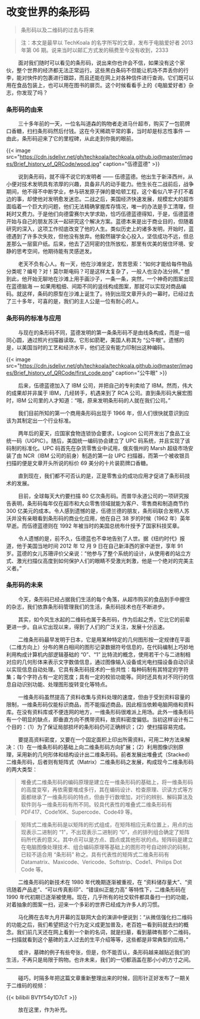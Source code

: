 # 改变世界的条形码


> 条形码以及二维码的过去与将来

<!--more-->
 
> 注：本文是最早以 TechKoala 的名字所写的文章，发布于电脑爱好者 2013 年第 06 期。说来当时以邮汇方式发的稿费至今没有收到，2333

&emsp;&emsp; 面对我们随时可以看见的条形码，说出来你也许会不信，如果没有这个家伙，整个世界的经济都无法正常运行。这些黑白条码不但能让机场不弄丢你的行李，能对快件的包裹进行跟踪，而且还能在网上对各种信件进行查询。它们既可以用在食品包装上，也可以用在图书的扉页。这个时候看看手上的《电脑爱好者》杂志，你发现了吗？

### 条形码的由来

&emsp;&emsp; 三十多年前的一天，一位名叫道森的购物者走进马什超市，购买了一包箭牌口香糖，扫扫条形码然后付钱。这在今天稀疏平常的事，当时却是标志性事件 — 由此，条形码迎来了它的里程碑，从此走到你我的眼前。

{{< image src="https://cdn.jsdelivr.net/gh/techkoala/techkoala.github.io@master/images/Brief_history_of_QRCode/wood.jpg" caption="伍德蓝德" >}}

&emsp;&emsp; 说到条形码，就不得不说它的发明者 —— 伍德蓝德。他出生于新泽西州，从小便对技术发明具有浓厚的兴趣，具备非凡的动手能力。他生长在二战前后，战争期间，他不得不中断学业，参与研发原子弹的曼哈顿工程，这个看似八竿子打不着边的事，却使他对发明愈发迷恋。二战之后，美国经济快速发展，规模宏大的超市面临着一个巨大的问题，他们无法精确掌握库存情况，唯一的办法是手工清理，但耗时又费力。于是他们向德雷赛尔大学求助，恰巧伍德蓝德得知，于是，伍德蓝德开始与自己的朋友苏沃一起研究这个解决方案。蓝德本来是出于商业目的，但随着研究的深入，这项工作彻底改变了他的人生。类似历史上的诸多发明，开始时，蓝德遇到了许多次失败，但他没有放弃。他毅然辍学全心投入，坚信成功不远，但总差那么一层窗户纸。后来，他去了迈阿密的住所放松，那里有优美的居住环境、安静的思考空间，他期待能有灵感迸发。

&emsp;&emsp; 老天不负有心人。有一天，他在沙滩坐定，苦苦思索：“如何才能给每件物品分类呢？编号？对！莫尔斯电码？可是这样太复杂了，一般人也没办法分辨。” 想到此，他开始无聊地在沙滩上用手画沙子，一条一条，突然，一个神奇的图案出现在蓝德脑海 — 如果用粗细、间距不同的竖线构成图案，那就可以实现对商品编码。就这样，条码的原型在沙滩上诞生了。待到出现文章开头的一幕时，已经过去了三十多年，可喜的是，我们的主人公是一位有耐心的人。

### 条形码的标准与应用

&emsp;&emsp; 与现在的条形码不同，蓝德发明的第一条条形码不是由线条构成，而是一组同心圆，通过照片扫描器读取。它形如箭靶，美国人称其为 “公牛眼”。遗憾的是，以美国当时的工艺和经济水平，他们还没有能力印制出这种编码。

{{< image src="https://cdn.jsdelivr.net/gh/techkoala/techkoala.github.io@master/images/Brief_history_of_QRCode/first_code.png" caption="公牛眼" >}}

&emsp;&emsp; 后来，伍德蓝德加入了 IBM 公司，并把自己的专利卖给了 IBM。然而，伟大的成果却并非属于 IBM，几经转手，机遇来到了 RCA 公司。直到条形码大展宏图时，IBM 公司里的人才知道：“哦，原来发明条形码的人就在我们公司。”

&emsp;&emsp; 我们目前所知的第一个商用条形码出现于 1966 年，但人们很快就意识到应该为其制定出一个行业标准。

&emsp;&emsp; 两年后的夏天，应国家食物连锁协会要求，Logicon 公司开发出了食品工业统一码（UGPIC）。随后，美国统一编码协会建立了 UPC 码系统，并且实现了该码制的标准化。UPC 码首先在杂货零售业中试用，俄亥俄州的 Marsh 超级市场安装了由 NCR（IBM 公司的前身）制造的第一台 UPC 扫描器，而第一个被收银员扫描的便是文章开头所说的标价 69 美分的十片装箭牌口香糖。

&emsp;&emsp; 直到现在，我们都不可否认的是，正是零售业的成功应用才促进了条形码技术的发展。

&emsp;&emsp; 目前，全球每天大约要扫描 80 亿次条形码。而普华永道公司的一项研究报告表明，条形码每年仅在超市和大众零售领域就能为客户、零售商和制造商节约 300 亿美元的成本。令人感到遗憾的是，伍德兰德的朋友，条形码联合发明人苏沃并没有亲眼看到条形码的商业化应用，他在自己 38 岁的时候（1962 年）英年早逝。而伍德蓝德则在 1992 年被当时的美国总统布什授予了国家科技奖章。

&emsp;&emsp; 令人遗憾的是，前不久，伍德蓝也不幸地告别了人世。据《纽约时代》报道，他于美国当地时间 2012 年 12 月 9 日在自己新泽西的家中逝世，享年 91 岁。蓝德的女儿苏珊评价父亲说：“他参与了整个系统的设计，从使用者的站立方式、激光扫描仪高度到如何保护人们的眼睛不受激光刺激，他是一个绝对的完美主义者。”

### 条形码的未来

&emsp;&emsp; 今天，条形码已经占据我们生活的每个角落，从超市购买的食品到手中握住的杂志，我们依靠条形码管理我们的生活，条形码技术也在不断进步。

&emsp;&emsp; 其实，如今风生水起的二维码也属于条形码，作为后起之秀，它比它的前辈更进一步。自从它出现以来，得到了人们的广泛关注，发展十分迅速。

&emsp;&emsp; 二维条形码最早发明于日本，它是用某种特定的几何图形按一定规律在平面（二维方向上）分布的黑白相间的图形记录数据符号信息的，在代码编制上巧妙地利用构成计算机内部逻辑基础的 “0”、“1” 比特流的概念，使用若干个与二进制相对应的几何形体来表示文字数值信息，通过图像输入设备或光电扫描设备自动识读以实现信息自动处理。它具有条形码技术的一些共性：每种码制有其特定的字符集；每个字符占有一定的宽度；具有一定的校验功能等。同时还具有对不同行的信息自动识别功能、处理图形旋转变化等特点。

&emsp;&emsp; 一维条形码虽然提高了资料收集与资料处理的速度，但由于受到资料容量的限制，一维条形码仅能标识商品，而不能描述商品，因此相当依赖电脑网络和资料库。在没有资料库或不便连网的地方，一维条形码很难派上用场。此外一维条形码有一个明显的缺点，即垂直方向不携带资料，故资料密度偏低。当初这样设计有二个目的：（1）为了保证局部损坏的条形码仍可正确辨识；（2）使扫描容易完成。

&emsp;&emsp; 要提高资料密度，又要在一个固定面积上印出所需资料，可用二种方法来解决：（1）在一维条形码的基础上向二维条形码方向扩展；（2）利用图像识别原理，采用新的几何形体和结构设计出二维条形码。前者发展出堆叠式（Stacked）二维条形码，后者则有矩阵式（Matrix）二维条形码之发展，构成现今二维条形码的两大类型：

> 堆叠式二维条形码的编码原理是建立在一维条形码的基础上，将一维条形码的高度变窄，再依需要堆成多行，其在编码设计、检查原理、识读方式等方面都继承了一维条形码的特点，但由于行数增加，对行的辨别、解码算法及软件则与一维条形码有所不同。较具代表性的堆叠式二维条形码有 PDF417、Code16K、Supercode、Code49 等。

> 矩阵式二维条形码是以矩阵的形式组成，在矩阵相应元素位置上，用点的出现表示二进制的 “1”，不出现表示二进制的 “0”，点的排列组合确定了矩阵码所代表的意义。其中点可以是方点、圆点或其他形状的点。矩阵码是建立在电脑图像处理技术、组合编码原理等基础上的图形符号自动辨识的码制，已较不适合用 “条形码” 称之。具有代表性的矩阵式二维条形码有 Datamatrix、Maxicode、Vericode、Softstrip、Code1、Philips Dot Code 等。

&emsp;&emsp; 二维条形码的新技术在 1980 年代晚期逐渐被重视，在 “资料储存量大”、“资讯随着产品走”、“可以传真影印”、“错误纠正能力高” 等特性下，二维条形码在 1990 年代初期已逐渐被使用。现在，几乎所有的社交软件都具备扫一扫的功能，对着抽象的图案一扫，迎来一个多彩的世界已经成为许多人的习惯。

&emsp;&emsp; 马化腾在去年九月开幕的互联网大会的演讲中便说到：“从微信强化扫二维码的功能之后，我们希望把这个行为定义成更加普及，老百姓一看到码就去扫的概念。我们前几天还在网上看到一个新的名词，就是扫墓，看到墓碑有那个二维码，一扫描就看到这个墓碑的主人过去的生平介绍等等，这些都是非常典型的应用。”

&emsp;&emsp; 或许，墓碑的例子有些夸张，但是，你不能否认，条形码越来越贴近我们的生活，不再只是局限于购物。也许未来，我们的一切都涵盖在那小小的方寸之间。

---
&emsp;&emsp; 碰巧，时隔多年把这篇文章重新整理出来的时候，回形针正好发布了一期关于二维码的视频：

{{< bilibili BV1Y54y1D7cT >}}

&emsp;&emsp; 放在这里，作为补充。

